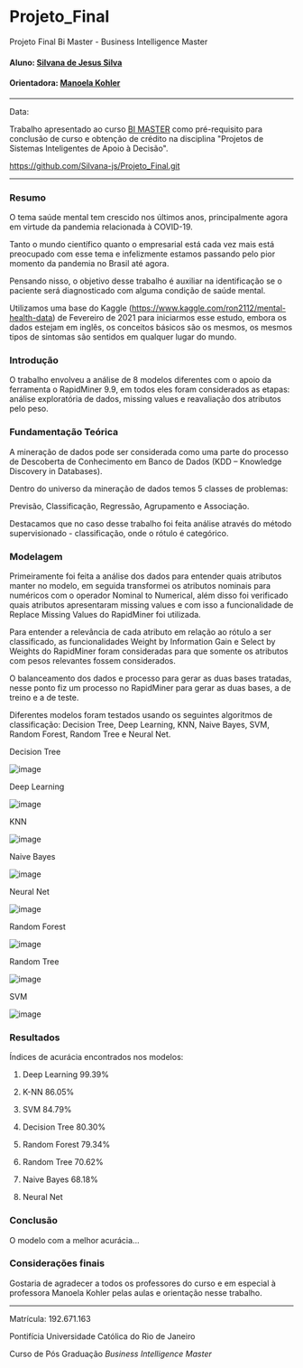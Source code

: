 # Projeto_Final
Projeto Final Bi Master - Business Intelligence Master
#### Aluno: [Silvana de Jesus Silva](https://github.com/Silvana-js)
#### Orientadora: [Manoela Kohler](https://github.com/manoelakohler)
---
Data:

Trabalho apresentado ao curso [BI MASTER](https://ica.puc-rio.ai/bi-master) como pré-requisito para conclusão de curso e obtenção de crédito na disciplina "Projetos de Sistemas Inteligentes de Apoio à Decisão".

https://github.com/Silvana-js/Projeto_Final.git

---

### Resumo

O tema saúde mental tem crescido nos últimos anos, principalmente agora em virtude da pandemia relacionada à COVID-19.

Tanto o mundo científico quanto o empresarial está cada vez mais está preocupado com esse tema e infelizmente estamos passando pelo pior momento da pandemia no Brasil até agora.

Pensando nisso, o objetivo desse trabalho é auxiliar na identificação se o paciente será diagnosticado com alguma condição de saúde mental. 

Utilizamos uma base do Kaggle (https://www.kaggle.com/ron2112/mental-health-data) de Fevereiro de 2021 para iniciarmos esse estudo, embora os dados estejam em inglês,  os conceitos básicos são os mesmos, os mesmos tipos de sintomas são sentidos em qualquer lugar do mundo.

### Introdução

O trabalho envolveu a análise de 8 modelos diferentes com o apoio da ferramenta o RapidMiner 9.9, em todos eles foram considerados as etapas: análise exploratória de dados, missing values e reavaliação dos atributos pelo peso.

### Fundamentação Teórica

A mineração de dados pode ser considerada como uma parte do processo de Descoberta de Conhecimento em Banco de Dados (KDD – Knowledge Discovery in Databases).

Dentro do universo da mineração de dados temos 5 classes de problemas:

Previsão, Classificação, Regressão, Agrupamento e Associação.
    
Destacamos que no caso desse trabalho foi feita análise através do método supervisionado - classificação, onde o rótulo é categórico.

### Modelagem

Primeiramente foi feita a análise dos dados para entender quais atributos manter no modelo, em seguida transformei os atributos nominais para numéricos com o operador 
Nominal to Numerical, além disso foi verificado quais atributos apresentaram missing values e com isso a funcionalidade de Replace Missing Values do RapidMiner foi utilizada.

Para entender a relevância de cada atributo em relação ao rótulo a ser classificado, as funcionalidades Weight by Information Gain e Select by Weights do RapidMiner foram consideradas para que somente os atributos com pesos relevantes fossem considerados.  

O balanceamento dos dados e processo para gerar as duas bases tratadas, nesse ponto fiz um processo no RapidMiner para gerar as duas bases, a de treino e a de teste.

Diferentes modelos foram testados usando os seguintes algoritmos de classificação: Decision Tree, Deep Learning, KNN, Naive Bayes, SVM, Random Forest, Random Tree e Neural Net.

Decision Tree

![image](https://user-images.githubusercontent.com/83094048/119270579-c60a7600-bbd3-11eb-9197-03e1e9683fc5.png)

Deep Learning

![image](https://user-images.githubusercontent.com/83094048/119270649-1a155a80-bbd4-11eb-8b34-7bca1a31cd00.png)

KNN

![image](https://user-images.githubusercontent.com/83094048/119270748-88f2b380-bbd4-11eb-815d-3a3a21b58a4b.png)

Naive Bayes

![image](https://user-images.githubusercontent.com/83094048/119270781-b17aad80-bbd4-11eb-9935-6965cff9f3cf.png)

Neural Net

![image](https://user-images.githubusercontent.com/83094048/119270858-31087c80-bbd5-11eb-8bc5-f3085b926165.png)

Random Forest

![image](https://user-images.githubusercontent.com/83094048/119270922-82b10700-bbd5-11eb-8e5b-6ed6c48566c2.png)

Random Tree

![image](https://user-images.githubusercontent.com/83094048/119271041-197dc380-bbd6-11eb-872b-d21736a48af8.png)

SVM

![image](https://user-images.githubusercontent.com/83094048/119271091-695c8a80-bbd6-11eb-8da8-8255699d8c79.png)

### Resultados

Índices de acurácia encontrados nos modelos:

1) Deep Learning 99.39%
2) K-NN 86.05%
3) SVM 84.79%
4) Decision Tree 80.30%
5) Random Forest 79.34%
6) Random Tree 70.62%
7) Naive Bayes 68.18%


8) Neural Net 

### Conclusão

O modelo com a melhor acurácia...

### Considerações finais

Gostaria de agradecer a todos os professores do curso e em especial à professora Manoela Kohler pelas aulas e orientação nesse trabalho.

---

Matrícula: 192.671.163

Pontifícia Universidade Católica do Rio de Janeiro

Curso de Pós Graduação *Business Intelligence Master*
